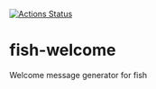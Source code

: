 [![Actions Status](https://github.com/nirmoy/fish-welcome/workflows/Rust/badge.svg)](https://github.com/nirmoy/fish-welcome/actions?query=workflow%3ARust)
# fish-welcome
Welcome message generator for fish
